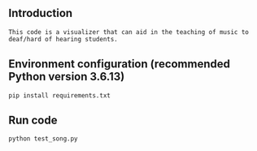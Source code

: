 ## Introduction
 ```
This code is a visualizer that can aid in the teaching of music to deaf/hard of hearing students.
 ```

## Environment configuration (recommended Python version 3.6.13)
```
pip install requirements.txt

```

## Run code

```
python test_song.py

```

